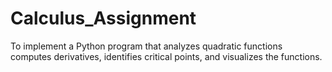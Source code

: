 # Calculus_Assignment
To implement a Python program that analyzes quadratic functions computes derivatives, identifies critical points, and visualizes the functions.
